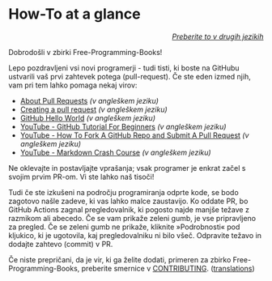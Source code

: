 # How-To at a glance

<div align="right" markdown="1">

*[Preberite to v drugih jezikih](../README.md#translations)*

</div>

Dobrodošli v zbirki Free-Programming-Books!

Lepo pozdravljeni vsi novi programerji - tudi tisti, ki boste na GitHubu ustvarili vaš prvi zahtevek potega (pull-request). Če ste eden izmed njih, vam pri tem lahko pomaga nekaj virov:

* [About Pull Requests](https://docs.github.com/en/pull-requests/collaborating-with-pull-requests/proposing-changes-to-your-work-with-pull-requests/about-pull-requests) *(v angleškem jeziku)*
* [Creating a pull request](https://docs.github.com/en/pull-requests/collaborating-with-pull-requests/proposing-changes-to-your-work-with-pull-requests/creating-a-pull-request) *(v angleškem jeziku)*
* [GitHub Hello World](https://docs.github.com/en/get-started/quickstart/hello-world) *(v angleškem jeziku)*
* [YouTube - GitHub Tutorial For Beginners](https://www.youtube.com/watch?v=0fKg7e37bQE) *(v angleškem jeziku)*
* [YouTube - How To Fork A GitHub Repo and Submit A Pull Request](https://www.youtube.com/watch?v=G1I3HF4YWEw) *(v angleškem jeziku)*
* [YouTube - Markdown Crash Course](https://www.youtube.com/watch?v=HUBNt18RFbo) *(v angleškem jeziku)*


Ne oklevajte in postavljajte vprašanja; vsak programer je enkrat začel s svojim prvim PR-om. Vi ste lahko naš tisoči!

Tudi če ste izkušeni na področju programiranja odprte kode, se bodo zagotovo našle zadeve, ki vas lahko malce zaustavijo. Ko oddate PR, bo GitHub Actions zagnal pregledovalnik, ki pogosto najde manjše težave z razmikom ali abecedo. Če se vam prikaže zeleni gumb, je vse pripravljeno za pregled. Če se zeleni gumb ne prikaže, kliknite »Podrobnosti« pod kljukico, ki je ugotovila, kaj pregledovalniku ni bilo všeč. Odpravite težavo in dodajte zahtevo (commit) v PR.

Če niste prepričani, da je vir, ki ga želite dodati, primeren za zbirko Free-Programming-Books, preberite smernice v [CONTRIBUTING](CONTRIBUTING.md). ([translations](../README.md#translations))
